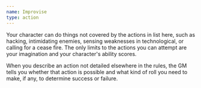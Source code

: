 ```yaml
---
name: Improvise
type: action
---
```

Your character can do things not covered by the actions in list here, such as hacking,
intimidating enemies, sensing weaknesses in technological, or calling for a cease fire.
The only limits to the actions you can attempt are your imagination and your character's
ability scores.

When you describe an action not detailed elsewhere in the rules, the GM tells you whether
that action is possible and what kind of roll you need to make, if any,
to determine success or failure.
